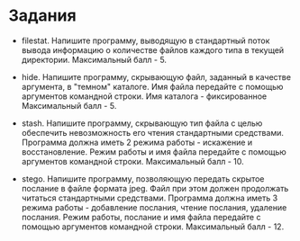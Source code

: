 # Задания

- filestat. Напишите программу, выводящую в стандартный поток вывода информацию о количестве файлов каждого типа в текущей директории.
Максимальный балл - 5.

- hide. Напишите программу, скрывающую файл, заданный в качестве аргумента, в "темном" каталоге. Имя файла передайте с помощью аргументов командной строки. Имя каталога - фиксированное
Максимальный балл - 5.

- stash. Напишите программу, скрывающую тип файла с целью обеспечить невозможность его чтения стандартными средствами.
Программа должна иметь 2 режима работы - искажение и восстановление.
Режим работы и имя файла передайте с помощью аргументов командной строки.
Максимальный балл - 10.

- stego. Напишите программу, позволяющую передать скрытое послание в файле формата jpeg. 
Файл при этом должен продолжать читаться стандартными средствами. 
Программа должна иметь 3 режима работы - добавление послания, чтение послания, удаление послания. Режим работы, послание и имя файла передайте с помощью аргументов командной строки.
Максимальный балл - 12.
